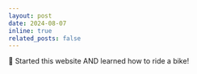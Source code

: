 ```yaml
---
layout: post
date: 2024-08-07
inline: true
related_posts: false
---
```


🐣 Started this website AND learned how to ride a bike!
